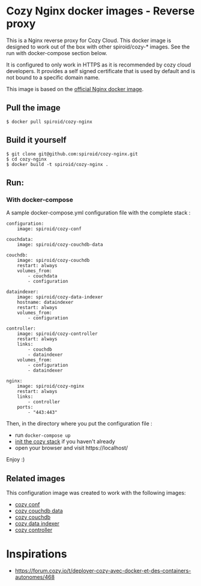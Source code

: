 # Cozy Nginx docker images - Reverse proxy

This is a Nginx reverse proxy for Cozy Cloud. This docker image is designed to work out of the box
with other spiroid/cozy-* images. See the run with docker-compose section below.

It is configured to only work in HTTPS as it is recommended by cozy cloud developers. It provides a
self signed certificate that is used by default and is not bound to a specific domain name.

This image is based on the [official Nginx docker image](https://hub.docker.com/_/nginx/).


## Pull the image

```
$ docker pull spiroid/cozy-nginx
```


## Build it yourself

```
$ git clone git@github.com:spiroid/cozy-nginx.git
$ cd cozy-nginx
$ docker build -t spiroid/cozy-nginx .
```


## Run:

### With docker-compose

A sample docker-compose.yml configuration file with the complete stack :

```
configuration:
    image: spiroid/cozy-conf

couchdata:
    image: spiroid/cozy-couchdb-data

couchdb:
    image: spiroid/cozy-couchdb
    restart: always
    volumes_from:
        - couchdata
        - configuration

dataindexer:
    image: spiroid/cozy-data-indexer
    hostname: dataindexer
    restart: always
    volumes_from:
        - configuration

controller:
    image: spiroid/cozy-controller
    restart: always
    links:
        - couchdb
        - dataindexer
    volumes_from:
        - configuration
        - dataindexer

nginx:
    image: spiroid/cozy-nginx
    restart: always
    links:
        - controller
    ports:
        - "443:443"
```


Then, in the directory where you put the configuration file :

 * run ```docker-compose up```
 * [init the cozy stack](https://github.com/spiroid/cozy-controller#init-the-cozy-stack) if you haven't already
 * open your browser and visit https://localhost/

Enjoy :)

## Related images

This configuration image was created to work with the following images:

  * [cozy conf](https://github.com/spiroid/cozy-conf)
  * [cozy couchdb data](https://github.com/spiroid/cozy-couchdb-data)
  * [cozy couchdb](https://github.com/spiroid/cozy-couchdb)
  * [cozy data indexer](https://github.com/spiroid/cozy-data-indexer)
  * [cozy controller](https://github.com/spiroid/cozy-controller)


# Inspirations

 * https://forum.cozy.io/t/deployer-cozy-avec-docker-et-des-containers-autonomes/468
